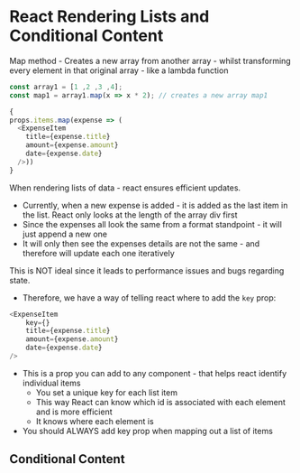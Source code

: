 # React Rendering Lists and Conditional Content

Map method - Creates a new array from another array - whilst transforming every element in that original 
array - like a lambda function

```javascript
const array1 = [1 ,2 ,3 ,4];
const map1 = array1.map(x => x * 2); // creates a new array map1

{
props.items.map(expense => (
  <ExpenseItem
    title={expense.title}
    amount={expense.amount}
    date={expense.date}
  />))
}
```
When rendering lists of data - react ensures efficient updates.
* Currently, when a new expense is added - it is added as the last item in the list. React
only looks at the length of the array div first 
* Since the expenses all look the same from a format standpoint - it will just append a new one
* It will only then see the expenses details are not the same - and therefore will 
update each one iteratively

This is NOT ideal since it leads to performance issues and bugs regarding state. 

* Therefore, we have a way of telling react where to add the `key` prop:
```javascript
<ExpenseItem
    key={}
    title={expense.title}
    amount={expense.amount}
    date={expense.date}
/>
```
* This is a prop you can add to any component - that helps react identify individual items
  * You set a unique key for each list item
  * This way React can know which id is associated with each element and is more efficient
  * It knows where each element is 
* You should ALWAYS add key prop when mapping out a list of items

## Conditional Content

